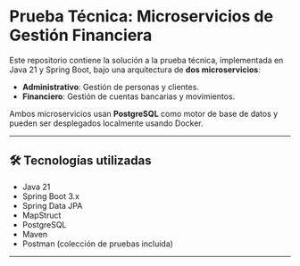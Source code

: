 # Prueba Técnica: Microservicios de Gestión Financiera

Este repositorio contiene la solución a la prueba técnica, implementada en Java 21 y Spring Boot, bajo una arquitectura de **dos microservicios**:

- **Administrativo**: Gestión de personas y clientes.
- **Financiero**: Gestión de cuentas bancarias y movimientos.

Ambos microservicios usan **PostgreSQL** como motor de base de datos y pueden ser desplegados localmente usando Docker.

---

## 🛠️ Tecnologías utilizadas

- Java 21
- Spring Boot 3.x
- Spring Data JPA
- MapStruct
- PostgreSQL
- Maven
- Postman (colección de pruebas incluida)

---

